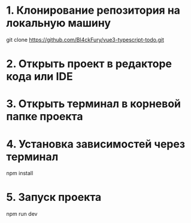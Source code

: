 # 1. Клонирование репозитория на локальную машину

git clone https://github.com/Bl4ckFury/vue3-typescript-todo.git

# 2. Открыть проект в редакторе кода или IDE

# 3. Открыть терминал в корневой папке проекта 

# 4. Установка зависимостей через терминал

npm install

# 5. Запуск проекта

npm run dev 



